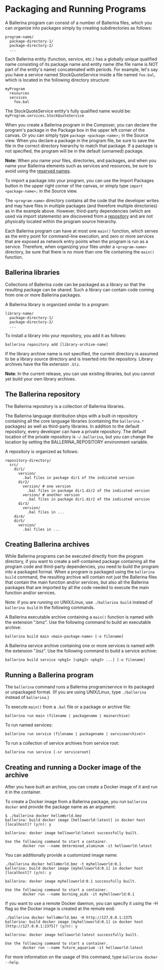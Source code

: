 # Packaging and Running Programs

A Ballerina program can consist of a number of Ballerina files, which you can organize into packages simply by creating subdirectories as follows:

```
program-name/
  package-directory-1/
  package-directory-2/
  ...
```

Each Ballerina entity (function, service, etc.) has a globally unique qualified name consisting of its package name and entity name (the file name is NOT part of the entity's name) concatenated with periods. For example, let's say you have a service named StockQuoteService inside a file named `foo.bal`, which is located in the following directory structure:

```
myProgram
  resources
  services
    foo.bal
```
The StockQuoteService entity's fully qualified name would be: `myProgram.services.StockQuoteService` 

When you create a Ballerina program in the Composer, you can declare the program's package in the Package box in the upper left corner of the canvas. Or you can simply type `package <package-name>;` in the Source view. When you declare a package in the program file, be sure to save the file in the correct directory hierarchy to match that package. If a package is not specified, the program will be in the default (unnamed) package. 

**Note:** When you name your files, directories, and packages, and when you name your Ballerina elements such as services and resources, be sure to avoid using the [reserved names](lang-overview.md#reserved-names).

To import a package into your program, you can use the Import Packages button in the upper right corner of the canvas, or simply type `import <package-name>;` in the Source view. 

The `<program-name>` directory contains all the code that the developer writes and may have files in multiple packages (and therefore multiple directories) as in the example above. However, third-party dependencies (which are used via import statements) are discovered from a [repository](#the-ballerina-repository) and are not physically located within the program source hierarchy. 

Each Ballerina program can have at most one `main()` function, which serves as the entry point for command-line execution, and zero or more services that are exposed as network entry points when the program is run as a service. Therefore, when organizing your files under a `<program-name>` directory, be sure that there is no more than one file containing the `main()` function. 

## Ballerina libraries

Collections of Ballerina code can be packaged as a library so that the resulting package can be shared. Such a library can contain code coming from one or more Ballerina packages.

A Ballerina library is organized similar to a program:

```
library-name/
  package-directory-1/
  package-directory-2/
  ...
```

To install a library into your repository, you add it as follows:

```
ballerina repository add [library-archive-name]
```

If the library archive name is not specified, the current directory is assumed to be a library source directory and is inserted into the repository. Library archives have the file extension `.blz`.

**Note**: In the current release, you can use existing libraries, but you cannot yet build your own library archives.

## The Ballerina repository

The Ballerina repository is a collection of Ballerina libraries. 

The Ballerina language distribution ships with a built-in repository containing all the core language libraries (containing the `ballerina.*` packages) as well as third-party libraries. In addition to the default repository, every developer can have a private repository. The default location of the private repository is `~/.ballerina`, but you can change the location by setting the BALLERINA_REPOSITORY environment variable.

A repository is organized as follows:

```
repository-directory/
  src/
    dir1/
      version/
        .bal files in package dir1 of the indicated version
      dir2/
        version/ # one version
          .bal files in package dir1.dir2 of the indicated version
        version/ # another version
          .bal files in package dir1.dir2 of the indicated version
      dir3/
        version/
          .bal files in ...
    dir4/
    dir5/
      version/
        .bal files in ...
```

## Creating Ballerina archives

While Ballerina programs can be executed directly from the program directory, if you want to create a self-contained package containing all the program code and third-party dependencies, you need to build the program into a packaged format. When a program is packaged using the `ballerina build` command, the resulting archive will contain not just the Ballerina files that contain the main function and/or services, but also all the Ballerina packages that are imported by all the code needed to execute the main function and/or services. 

Note: if you are running on UNIX/Linux, use `./ballerina build` instead of `ballerina build` in the following commands.

A Ballerina executable archive containing a `main()` function is named with the extension “.bmz”. Use the following command to build an executable archive:

```
ballerina build main <main-package-name> [-o filename] 
```

A Ballerina service archive containing one or more services is named with the extension “.bsz”. Use the following command to build a service archive:

```
ballerina build service <pkg1> [<pkg2> <pkg3> ...] [-o filename]
```

## Running a Ballerina program

The `ballerina` command runs a Ballerina program/service in its packaged or unpackaged format. (If you are using UNIX/Linux, type `./ballerina` instead of `ballerina`.)

To execute `main()` from a `.bal` file or a package or archive file:

```
ballerina run main (filename | packagename | mainarchive)
```

To run named services:

```
ballerina run service (filename | packagename | servicearchive)+ 
```

To run a collection of service archives from service root:

```
ballerina run service [-sr serviceroot]
```

## Creating and running a Docker image of the archive
After you have built an archive, you can create a Docker image of it and run it in the container. 

To create a Docker image from a Ballerina package, you run `ballerina docker` and provide the package name as an argument:

```
$ ./ballerina docker helloWorld.bmz
ballerina: build docker image [helloworld:latest] in docker host [localhost]? (y/n): y

ballerina: docker image helloworld:latest successfully built.

Use the following command to start a container.
        docker run --name determined_aluminum -it helloworld:latest

```

You can additionally provide a customized image name:

```
./ballerina docker helloWorld.bmz -t myhelloworld:0.1
ballerina: build docker image [myhelloworld:0.1] in docker host [localhost]? (y/n): y

ballerina: docker image myhelloworld:0.1 successfully built.

Use the following command to start a container.
        docker run --name burning_aids -it myhelloworld:0.1

```

If you want to use a remote Docker daemon, you can specify it using the -H flag so the Docker image is created at the remote end:

```
./ballerina docker helloWorld.bmz -H http://127.0.0.1:2375
ballerina: build docker image [myhelloworld:0.1] in docker host [http://127.0.0.1:2375]? (y/n): y

ballerina: docker image helloworld:latest successfully built.

Use the following command to start a container.
        docker run --name future_aquarium -it helloworld:latest
```

For more information on the usage of this command, type `ballerina docker --help`.
